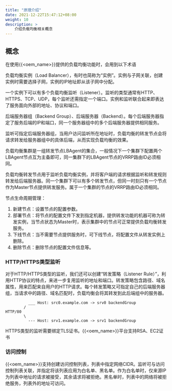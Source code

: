 ```yaml
---
title: "原理介绍"
date: 2021-12-22T15:47:12+08:00
weight: 10
description: >
    介绍负载均衡相关概念
---
```


## 概念

在使用{{<oem_name>}}提供的负载均衡功能时，会用到以下术语

负载均衡实例（Load Balancer），有时也简称为“实例”。实例与子网关联，创建实例时需要选择子网，实例的IP地址即从该子网中分配。

一个实例下可以有多个负载均衡监听（Listener）。监听的类型通常有HTTP、HTTPS、TCP、UDP，每个监听还需指定一个端口。实例和监听联合起来即表达了服务面向外部的地址、协议和端口。

后端服务器组（Backend Group）、后端服务器（Backend）。每个后端服务器指定了服务后端的IP和端口，同一个服务器组中的多个后端服务器提供相同服务。

监听可指定后端服务器组，当用户访问监听所在地址时，负载均衡的转发节点会将请求转发给服务器组中的具体后端，从而实现负载均衡的效果。

负载均衡集群是一组转发节点LBAgent的集合，一般情况下一个集群下配置两个LBAgent节点互为主备即可，同一集群下的LBAgent节点的VRRP路由ID必须相同。

负载均衡转发节点用于监听负载均衡实例，并将客户端的请求根据监听和转发规则转发给后端服务器。同一个集群下可以有多个转发节点，但同一时刻只有一个节点作为Master节点提供转发服务。属于一个集群的节点的VRRP路由ID必须相同。

节点生命周期管理：

1. 新建节点：设置节点的配置参数。
2. 部署节点：将节点的配置文件下发到指定机器，提供转发功能的机器可称为转发实例，当节点状态为Master时，表示集群中的节点可正常提供负载均衡转发服务。
3. 下线节点：当不需要节点提供服务时，可下线节点，将配置文件从转发实例上删除。
4. 删除节点：删除节点的配置文件信息等。

### HTTP/HTTPS类型监听

对于HTTP/HTTPS类型的监听，我们还可以创建“转发策略（Listener Rule）”，利用HTTP协议的特点，来进一步复用监听的地址和端口。转发策略包含路径、域名属性，用来匹配来自用户的HTTP请求。每个转发策略又可指定自己的后端服务器组，当请求中的路径、域名匹配时，负载均衡会将其转发到此后端组中的服务器。

	          ___ Host: src0.example.com -> srv0 backendGroup
	        /
	HTTP/80
	        \
	          --- Host: srv1.example.com -> srv1 backendGroup

HTTPS类型的监听需要绑定TLS证书。{{<oem_name>}}平台支持RSA、EC2证书

### 访问控制

{{<oem_name>}}支持创建访问控制列表，列表中指定网络CIDR。监听可与访问控制列表关联，并指定将该列表应用为白名单、黑名单。作为白名单时，仅来源IP为列表中地址的请求被接受，其余请求将被拒绝。黑名单时，列表中的网络将被拒绝服务，列表外的地址可访问。